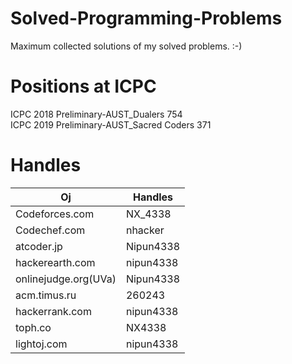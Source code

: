 # Solved-Programming-Problems

Maximum collected solutions of my solved problems. :-)

# Positions at ICPC
ICPC 2018 Preliminary-AUST_Dualers 754<br>
ICPC 2019 Preliminary-AUST_Sacred Coders 371

# Handles
Oj  | Handles
------------- | -------------
Codeforces.com  | NX_4338
Codechef.com  | nhacker
atcoder.jp | Nipun4338
hackerearth.com | nipun4338
onlinejudge.org(UVa) | Nipun4338
acm.timus.ru | 260243
hackerrank.com | nipun4338
toph.co | NX4338
lightoj.com | nipun4338
